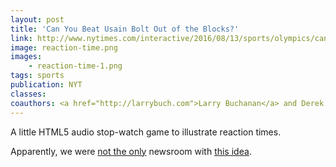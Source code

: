 ```yaml
---
layout: post
title: 'Can You Beat Usain Bolt Out of the Blocks?'
link: http://www.nytimes.com/interactive/2016/08/13/sports/olympics/can-you-beat-usain-bolt-out-of-the-blocks.html
image: reaction-time.png
images:
    - reaction-time-1.png
tags: sports
publication: NYT
classes:
coauthors: <a href="http://larrybuch.com">Larry Buchanan</a> and Derek Watkins
---
```


A little HTML5 audio stop-watch game to illustrate reaction times.

Apparently, we were [not the only](https://ig.ft.com/on-your-marks/) newsroom with [this idea](http://graphics.wsj.com/armchair-olympian/track/).
